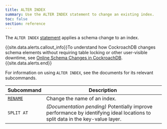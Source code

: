 ```yaml
---
title: ALTER INDEX
summary: Use the ALTER INDEX statement to change an existing index.
toc: false
section: reference
---
```


The `ALTER INDEX` [statement](sql-statements.html) applies a schema change to an index.

{{site.data.alerts.callout_info}}To understand how CockroachDB changes schema elements without requiring table locking or other user-visible downtime, see <a href="https://www.cockroachlabs.com/blog/how-online-schema-changes-are-possible-in-cockroachdb/">Online Schema Changes in CockroachDB</a>.{{site.data.alerts.end}}

For information on using `ALTER INDEX`, see the documents for its relevant subcommands.

Subcommand | Description
-----------|------------
[`RENAME`](rename-index.html) | Change the name of an index.
`SPLIT AT` | *(Documentation pending)* Potentially improve performance by identifying ideal locations to split data in the key-value layer.
